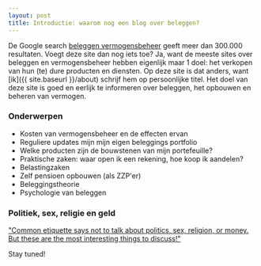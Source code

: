 ```yaml
---
layout: post
title: Introductie: waarom nog een blog over beleggen? 
---
```


De Google search [beleggen vermogensbeheer](https://www.google.nl/search?q=beleggen+vermogensbeheer) geeft meer dan 300.000 resultaten. Voegt deze site dan nog iets toe? Ja, want de meeste sites over beleggen en vermogensbeheer hebben eigenlijk maar 1 doel: het verkopen van hun (te) dure producten en diensten. Op deze site is dat anders, want [ik]({{ site.baseurl }}/about) schrijf hem op persoonlijke titel. Het doel van deze site is goed en eerlijk te informeren over beleggen, het opbouwen en beheren van vermogen. 

### Onderwerpen 

* Kosten van vermogensbeheer en de effecten ervan
* Reguliere updates mijn mijn eigen beleggings portfolio
* Welke producten zijn de bouwstenen van mijn portefeuille?
* Praktische zaken: waar open ik een rekening, hoe koop ik aandelen?
* Belastingzaken
* Zelf pensioen opbouwen (als ZZP'er)
* Beleggingstheorie
* Psychologie van beleggen

### Politiek, sex, religie en geld

["Common etiquette says not to talk about politics, sex, religion, or money. But these are the most interesting things to discuss!"](http://ethanwiner.com/wisdoms.html)

Stay tuned!

